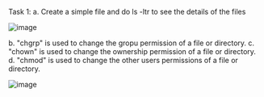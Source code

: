 Task 1:
a. Create a simple file and do ls -ltr to see the details of the files

![image](https://user-images.githubusercontent.com/99756745/228739148-d66cfdf3-efba-4140-8f93-a84c5c335a42.png)

b. "chgrp" is used to change the gropu permission of a file or directory.
c. "chown" is used to change the ownership permission of a file or directory.
d. "chmod" is used to change the other users permissions of a file or directory.

![image](https://user-images.githubusercontent.com/99756745/229983938-4509312b-b5ae-4ec6-8bb2-e0e526eb3224.png)


